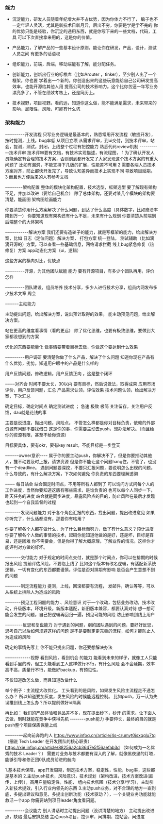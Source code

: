 ### 能力
* 沉淀能力，研发人员随着年纪增大并不占优势，因为你体力不行了，
脑子也不一定年轻人灵活，尤其是新技术日新月异，层出不穷，你要是学是学不完的
你的优势只能是经验，你沉淀的通用东西，就是你写下来的一些文档，代码，工具
可以下次直接拿来用的，这是你的价值。

* 产品能力，了解产品的一些基本设计原则，能让你在研发，产品，设计，测试人员之间
有更多的话语权

* 组织能力，前端，后端，移动端能有了解，能分配任务。

* 创新能力，创新出行业的标椎库（比如Arouter ，tinker），至少别人出了一个框架，你也要
学着出一个新的。你创造出来的这些玩意能给自己公司研发提高效率。也能开源给其他人用
提高公司的技术影响力。这个比你苦逼一年写业务漂亮多了，不管在绩效考核上，还是简历上。

* 技术视野，项目视野。看的远，知道你这么做，能不能满足需求，未来带来的影响，局限性，风险，可能有什么坑



### 架构能力

----------开发流程
只写业务逻辑是最基本的，熟悉常用开发流程（敏捷开发），按时提测，上线，bug率低
从项目立项
从需求评审，到ui交付，到技术评审，站会，提测，测试，封闭，上线整个过程有把控能力
熟悉代码review机制
-----------技术评审
技术评审要有文档，有技术实现描述，有流程图，
1
为了确认开发人员能确定有合理的技术方案，否则别到都开发完了大家发现这个技术方案的有重大问题了
比如有漏洞，不能支持下几版的扩展，性能差不可用
2
需要各端人员技术方案对齐，防止都快开发完了，导致认知差异而技术上实现不同
导致项目延期。
3
而且也方便后来的人有参考文档


---------架构配置 
整体的模块化架构配置，技术选型，框架选型
要了解现有架构不足，并加以改进（要给自己机会）
除了总体架构，还要对某几个模块的架构要清楚，能画图
架构图绘画能力

你要清楚你用什么方案解决了什么问题，到达了什么高度（具体数字，比如崩溃率降到万一）
你要知道现有架构还有什么不足，未来有什么规划
你要清楚从前端到后端整个的大体架构


------------解决方案
我们还要有造轮子的能力，就是写框架的能力，给出解决方案，比如
日志（定位问题）解决方案，
打包方案
统一登陆，
测试辅助（比如滴滴开源的）方案，可以查看一些基础信息，网络请求拦截
线上bug紧急修复（热修复）方案
app动态化方案（ui，逻辑）

这些方案的横向对比，优缺点

----------开源，为其他团队赋能 能力
要有开源项目，有多少个团队再用，评价怎样


----------团队建设，组员培养
技术分享，多少人进行技术分享，组员内网发布多少技术文章
周会

-------主动能力

主动提出问题，给出解决方案，说出预计取得的效果。
能主动预见问题，给出解决方案。

站在更高的维度看事情（看的更远）
除了优化思维，也要有极致思维，要做到大家都没想到的方案

优化的东西要能量化
做事情要带着目标去做，你做这个要达到什么效果

----------用户调研
要清楚你做了什么产品，解决了什么问题
知道你现在产品有什么优势，劣势，知道用户眼中的产品是什么样的

用户反馈问题，修改逻辑，用户反馈正向 ，这是整个闭环

-----对齐会
时间不要太长，30以内
要有目标，然后说做法，取得成果
应用市场评价，用户反馈问题，汇总
产品需求认领，评估效果
技术问题认领，给出解决方案，下次汇总

确定目标，确定时间点
确定测试进度 ；
急速 极致 极简
关注留存，关注用户反馈，dau就是花钱的事

主要是说进度，抛出问题，风险点，
不管怎么样都是你对目标负责，依赖的外部资源有问题不要找借口
这是你的事，你需要主动去push，想办法解决。（而且给你的资源有限，甚至不给你资源）

目标要具体，要有okr，要有key result，不能目标是一步登天

-------owner意识----
属于你的要主动push，你解决不了，但是你要推动其他人，推不动要及时上报，请求资源
但是你不能让这个问题hang住，不管了，也没有一个deadline。
遇到问题要深挖，不要只汇报问题，要说明怎么出现的问题，什么导致的，有什么解决方案，下次如何避免
你负责的东西要理解透彻

----- 每日站会
站会固定时间点，不用等所有人都到了
可以询问方式问每个人的工作进度，当然你要知道这版有哪些需求，是谁负责的
也可以每个人同步一下，昨天任务的进度
站会就是同步进度，暴露风险点的目的，防止风险在最后才发现
也起到一个自我监督的过程

--------发现问题能力
对于各个角色汇报的东西，找出问题，提出改进意见
如果你听完了，什么话都没有，那要你有啥用？

你要了解各个人都在做什么，为了什么目标而努力，做了有什么意义？预计进度
你要了解各个人做的事情的技术，起码你能知道他做的是好，还是坏，目标是容易，还是困难
你不需要会，但是你得了解大概原理，了解业界的情况。这样你才能评判对方做的好坏。

--------交付能力
对于规定的时间点交付，就是那个时间点，你可以在排期的时候报出风险
提前评估风险，不要临上线了
比如这个版本有改名逻辑，有适配新系统逻辑，一切有变化的东西都要谨慎，评估是否对排期有影响
是否会产生意想不到的问题

--------制定流程能力
提测，上线，回滚都要有流程， 发邮件，确认等等，可以从系统上排除人为造成的风险

--------预见工程问题的能力 、风险意识
对于一个改动，包括业务改动，技术改动，升级版本，环境升级，新版本适配，新旧版本兼容，都要认真对待
想一想可能会发生的问题，自己把逻辑再回归一遍，预见可能的风险
防止影响到线上用户

---------反思和复盘能力
对于遇到的问题，别的团队遇到的问题，要好好反思，思考自己以后如何规避这样的问题
是不是要制定更完善的流程，如何才能防止人为造成的风险

确定的事情先写上
你不能只提出问题，你还要想解决办法


-------------视野
看到风险，看到机会 的能力
能看到未来的样子，就像工人只能看到手里的砖，但工头能看到工人这样做行不行，有什么风险
会不会延期，效率高不高，质量行不行，能做好backup，有预见性。

不仅知道改怎么做，而且知道改做什么

举个例子：主流程大改优化。 工头看到的是风险，如果发生风险主流程走不通怎么办？
所以知道要加灰度，发生风险的时候能远程控制。
比如push，万一认为失误推到线上怎么办？所以提前做好id隔离

再比如：
我们的产品体验和竞品差不多，现在提出秒下，秒开 的需求，让下面人去做，到时就能在竞争中获得先机
--------push能力
手要伸长，最终的目的就是push整个项目保质保量上线

-------一起向前奔跑的人
https://www.infoq.cn/article/4s-crumyt0jsxqqlu7tq （细说 Tech Leader 在开发团队的核心职责）
https://xie.infoq.cn/article/88256a2cb3647e5f56aefab3d （如何成为一名优秀的技术 Leader？）
需要对业务与技术都要有深入的了解，就像黑夜里的灯塔，能够引导和修正团0队成员前进的航向

1.基本技术保障，app开发周期，制定技术方案，稳定性，性能，bug率，这些都是基本的
2.主动push技术，风险意识，技术规划（架构改进，技术方案改进(直传，上传)），高用户量稳定性，性能，
组内技术氛围（技术分享/学习），主动引入新技术提效，引入行业内领先的东西
3.主动push业务，对不合理的地方一查到底，多提出建议和意见，多提出创新功能（技术驱动？），一个关键业务功能就能救活一个app
你需要站到项目leader角度看问题。

----------会议能力
别人讲话时主动提出问题（没讲清楚的地方）
主动提出改进点，缺陷
最后安排总结
主动push项目，拉评审，问排期，拉站会，问进度





